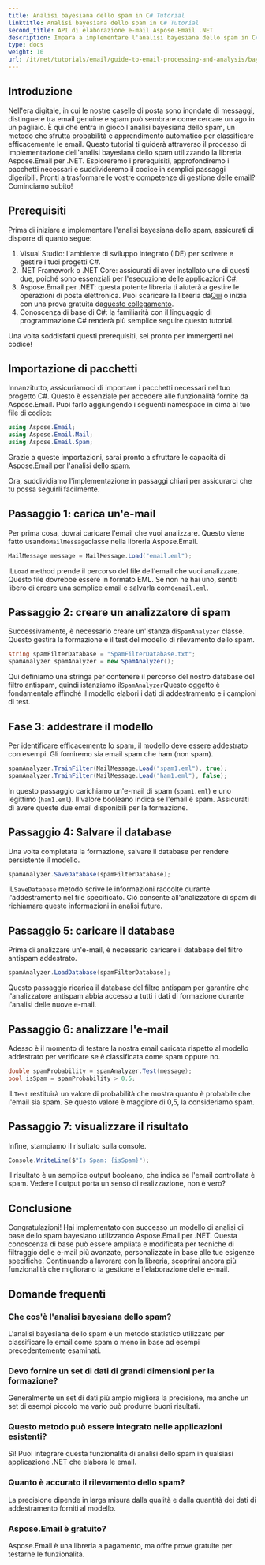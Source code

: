 ```yaml
---
title: Analisi bayesiana dello spam in C# Tutorial
linktitle: Analisi bayesiana dello spam in C# Tutorial
second_title: API di elaborazione e-mail Aspose.Email .NET
description: Impara a implementare l'analisi bayesiana dello spam in C# usando Aspose.Email. Tutorial passo dopo passo con approfondimenti sul codice per un efficace filtraggio delle email.
type: docs
weight: 10
url: /it/net/tutorials/email/guide-to-email-processing-and-analysis/bayesian-spam-analysis-in-csharp/
---
```

## Introduzione

Nell'era digitale, in cui le nostre caselle di posta sono inondate di messaggi, distinguere tra email genuine e spam può sembrare come cercare un ago in un pagliaio. È qui che entra in gioco l'analisi bayesiana dello spam, un metodo che sfrutta probabilità e apprendimento automatico per classificare efficacemente le email. Questo tutorial ti guiderà attraverso il processo di implementazione dell'analisi bayesiana dello spam utilizzando la libreria Aspose.Email per .NET. Esploreremo i prerequisiti, approfondiremo i pacchetti necessari e suddivideremo il codice in semplici passaggi digeribili. Pronti a trasformare le vostre competenze di gestione delle email? Cominciamo subito!

## Prerequisiti

Prima di iniziare a implementare l'analisi bayesiana dello spam, assicurati di disporre di quanto segue:

1. Visual Studio: l'ambiente di sviluppo integrato (IDE) per scrivere e gestire i tuoi progetti C#.
2. .NET Framework o .NET Core: assicurati di aver installato uno di questi due, poiché sono essenziali per l'esecuzione delle applicazioni C#.
3. Aspose.Email per .NET: questa potente libreria ti aiuterà a gestire le operazioni di posta elettronica. Puoi scaricare la libreria da[Qui](https://releases.aspose.com/email/net/) o inizia con una prova gratuita da[questo collegamento](https://releases.aspose.com/).
4. Conoscenza di base di C#: la familiarità con il linguaggio di programmazione C# renderà più semplice seguire questo tutorial.

Una volta soddisfatti questi prerequisiti, sei pronto per immergerti nel codice!

## Importazione di pacchetti

Innanzitutto, assicuriamoci di importare i pacchetti necessari nel tuo progetto C#. Questo è essenziale per accedere alle funzionalità fornite da Aspose.Email. Puoi farlo aggiungendo i seguenti namespace in cima al tuo file di codice:

```csharp
using Aspose.Email;
using Aspose.Email.Mail;
using Aspose.Email.Spam;
```

Grazie a queste importazioni, sarai pronto a sfruttare le capacità di Aspose.Email per l'analisi dello spam.

Ora, suddividiamo l'implementazione in passaggi chiari per assicurarci che tu possa seguirli facilmente.

## Passaggio 1: carica un'e-mail

 Per prima cosa, dovrai caricare l'email che vuoi analizzare. Questo viene fatto usando`MailMessage`classe nella libreria Aspose.Email. 

```csharp
MailMessage message = MailMessage.Load("email.eml");
```

 IL`Load` method prende il percorso del file dell'email che vuoi analizzare. Questo file dovrebbe essere in formato EML. Se non ne hai uno, sentiti libero di creare una semplice email e salvarla come`email.eml`.

## Passaggio 2: creare un analizzatore di spam

 Successivamente, è necessario creare un'istanza di`SpamAnalyzer` classe. Questo gestirà la formazione e il test del modello di rilevamento dello spam.

```csharp
string spamFilterDatabase = "SpamFilterDatabase.txt";
SpamAnalyzer spamAnalyzer = new SpamAnalyzer();
```

 Qui definiamo una stringa per contenere il percorso del nostro database del filtro antispam, quindi istanziamo il`SpamAnalyzer`Questo oggetto è fondamentale affinché il modello elabori i dati di addestramento e i campioni di test.

## Fase 3: addestrare il modello

Per identificare efficacemente lo spam, il modello deve essere addestrato con esempi. Gli forniremo sia email spam che ham (non spam).

```csharp
spamAnalyzer.TrainFilter(MailMessage.Load("spam1.eml"), true);
spamAnalyzer.TrainFilter(MailMessage.Load("ham1.eml"), false);
```

In questo passaggio carichiamo un'e-mail di spam (`spam1.eml`) e uno legittimo (`ham1.eml`). Il valore booleano indica se l'email è spam. Assicurati di avere queste due email disponibili per la formazione.

## Passaggio 4: Salvare il database

Una volta completata la formazione, salvare il database per rendere persistente il modello.

```csharp
spamAnalyzer.SaveDatabase(spamFilterDatabase);
```

 IL`SaveDatabase` metodo scrive le informazioni raccolte durante l'addestramento nel file specificato. Ciò consente all'analizzatore di spam di richiamare queste informazioni in analisi future.

## Passaggio 5: caricare il database

Prima di analizzare un'e-mail, è necessario caricare il database del filtro antispam addestrato.

```csharp
spamAnalyzer.LoadDatabase(spamFilterDatabase);
```

Questo passaggio ricarica il database del filtro antispam per garantire che l'analizzatore antispam abbia accesso a tutti i dati di formazione durante l'analisi delle nuove e-mail.

## Passaggio 6: analizzare l'e-mail

Adesso è il momento di testare la nostra email caricata rispetto al modello addestrato per verificare se è classificata come spam oppure no. 

```csharp
double spamProbability = spamAnalyzer.Test(message);
bool isSpam = spamProbability > 0.5;
```

 IL`Test` restituirà un valore di probabilità che mostra quanto è probabile che l'email sia spam. Se questo valore è maggiore di 0,5, la consideriamo spam.

## Passaggio 7: visualizzare il risultato

Infine, stampiamo il risultato sulla console.

```csharp
Console.WriteLine($"Is Spam: {isSpam}");
```

Il risultato è un semplice output booleano, che indica se l'email controllata è spam. Vedere l'output porta un senso di realizzazione, non è vero?

## Conclusione

Congratulazioni! Hai implementato con successo un modello di analisi di base dello spam bayesiano utilizzando Aspose.Email per .NET. Questa conoscenza di base può essere ampliata e modificata per tecniche di filtraggio delle e-mail più avanzate, personalizzate in base alle tue esigenze specifiche. Continuando a lavorare con la libreria, scoprirai ancora più funzionalità che migliorano la gestione e l'elaborazione delle e-mail.

## Domande frequenti 

### Che cos'è l'analisi bayesiana dello spam?
L'analisi bayesiana dello spam è un metodo statistico utilizzato per classificare le email come spam o meno in base ad esempi precedentemente esaminati.

### Devo fornire un set di dati di grandi dimensioni per la formazione?
Generalmente un set di dati più ampio migliora la precisione, ma anche un set di esempi piccolo ma vario può produrre buoni risultati.

### Questo metodo può essere integrato nelle applicazioni esistenti?
Sì! Puoi integrare questa funzionalità di analisi dello spam in qualsiasi applicazione .NET che elabora le email.

### Quanto è accurato il rilevamento dello spam?
La precisione dipende in larga misura dalla qualità e dalla quantità dei dati di addestramento forniti al modello.

### Aspose.Email è gratuito?
Aspose.Email è una libreria a pagamento, ma offre prove gratuite per testarne le funzionalità.
